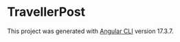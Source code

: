 # TravellerPost

This project was generated with [Angular CLI](https://github.com/angular/angular-cli) version 17.3.7.
